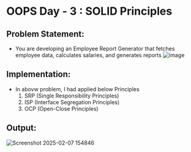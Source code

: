 ﻿# OOPS Day - 3 : SOLID Principles
## Problem Statement:
- You are developing an Employee Report Generator that fetches employee data, calculates salaries, and generates reports
![image](https://github.com/user-attachments/assets/d4296dc7-61e6-40bb-904b-3c660c8e0260)

## Implementation:
- In abovw problem, I had applied below Principles
    1. SRP (Single Responsibility Principles)
    2. ISP (Interface Segregation Principles)
    3. OCP (Open-Close Principles)
## Output:
![Screenshot 2025-02-07 154846](https://github.com/user-attachments/assets/ef6a85e3-6c3b-4751-92a7-f26b6595b78c)
